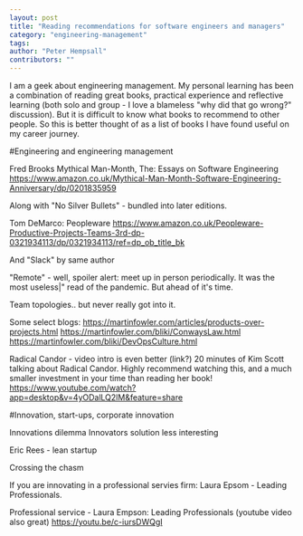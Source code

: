 ```yaml
---
layout: post
title: "Reading recommendations for software engineers and managers"
category: "engineering-management"
tags:  
author: "Peter Hempsall"
contributors: ""
---
```


I am a geek about engineering management. My personal learning has been a combination of reading great books, practical experience and reflective learning (both solo and group - I love a blameless "why did that go wrong?" discussion). But it is difficult to know what books to recommend to other people. So this is better thought of as a list of books I have found useful on my career journey. 

#Engineering and engineering management

 
Fred Brooks
Mythical Man-Month, The: Essays on Software Engineering
https://www.amazon.co.uk/Mythical-Man-Month-Software-Engineering-Anniversary/dp/0201835959
 
Along with "No Silver Bullets" - bundled into later editions.


Tom DeMarco: Peopleware
https://www.amazon.co.uk/Peopleware-Productive-Projects-Teams-3rd-dp-0321934113/dp/0321934113/ref=dp_ob_title_bk

And "Slack" by same author


"Remote" - well, spoiler alert: meet up in person periodically. It was the most useless|" read of the pandemic. But ahead of it's time.


Team topologies.. but never really got into it.
 
 
Some select blogs:
https://martinfowler.com/articles/products-over-projects.html
https://martinfowler.com/bliki/ConwaysLaw.html
https://martinfowler.com/bliki/DevOpsCulture.html
 

Radical Candor - video intro is even better (link?)
20 minutes of Kim Scott talking about Radical Candor. Highly recommend watching this, and a much smaller investment in your time than reading her book!
https://www.youtube.com/watch?app=desktop&v=4yODalLQ2lM&feature=share

#Innovation, start-ups, corporate innovation

Innovations dilemma 
Innovators solution less interesting

Eric Rees - lean startup

Crossing the chasm

If you are innovating in a professional servies firm: Laura Epsom - Leading Professionals.

Professional service - Laura Empson: Leading Professionals (youtube video also great)
https://youtu.be/c-iursDWQgI


